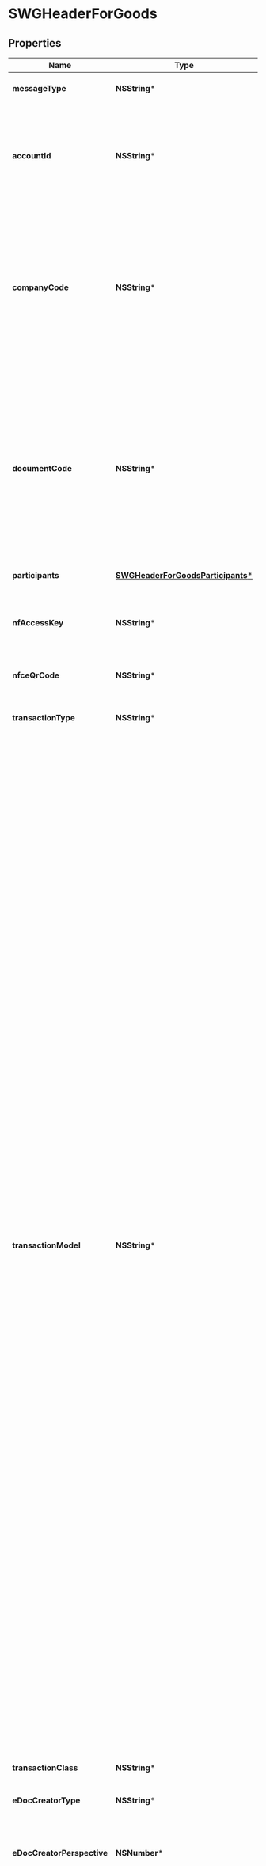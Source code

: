 # SWGHeaderForGoods

## Properties
Name | Type | Description | Notes
------------ | ------------- | ------------- | -------------
**messageType** | **NSString*** |  | [optional] [default to @"goods"]
**accountId** | **NSString*** | This string is a UUID issued by Avalara to identify the Avalara account that owns the company identified by the companyCode on the next line. | 
**companyCode** | **NSString*** | string is a code maintained by the client application to uniquely identify the company for which this transaction is being recorded. It is unique within the context of an Account. It will be limited to 60 characters when creating a Company | 
**documentCode** | **NSString*** | This string is a code maintained by the client application to uniquely identify a document in the client&#39;s systems. It will typically be an invoice number, sales order, receipt number, returned merchandise authorization number, etc. When has this field, the transaction will be stored | [optional] 
**participants** | [**SWGHeaderForGoodsParticipants***](SWGHeaderForGoodsParticipants.md) |  | [optional] 
**nfAccessKey** | **NSString*** | This is the public NF id. With this number is possible get invoice information directly from government. | [optional] 
**nfceQrCode** | **NSString*** | qr code printed on DANFE; | [optional] 
**transactionType** | **NSString*** | This string indicates the type of transaction for which tax should be calculated. | 
**transactionModel** | **NSString*** | This string indicates the type of transaction for which tax should be calculated. - &#39;01&#39; # Nota Fiscal 1/1A - &#39;1B&#39; # Nota Fiscal Avulsa - &#39;02&#39; # Nota Fiscal de Venda a-Consumidor - &#39;2D&#39; # Cupom Fiscal - &#39;2E&#39; # Cupom Fiscal-Bilhete de Passagem - &#39;04&#39; # Nota Fiscal de Produtor - &#39;06&#39; # Nota Fiscal/Conta de Energia Elétrica - &#39;07&#39; # Nota Fiscal de Serviço de Transporte - &#39;08&#39; # Conhecimento de Transporte Rodoviário de-Cargas - &#39;8B&#39; # Conhecimento de Transporte de-Cargas Avulso - &#39;09&#39; # Conhecimento de Transporte Aquaviário de-Cargas - &#39;10&#39; # Conhecimento Aéreo - &#39;11&#39; # Conhecimento de Transporte Ferroviário de-Cargas - &#39;13&#39; # Bilhete de Passagem Rodoviário - &#39;14&#39; # Bilhete de Passagem Aquaviário - &#39;15&#39; # Bilhete de Passagem e-Nota de-Bagagem - &#39;16&#39; # Bilhete de Passagem Ferroviário - &#39;18&#39; # Resumo de Movimento Diário - &#39;21&#39; # Nota Fiscal de Serviço de-Comunicação - &#39;22&#39; # Nota Fiscal de Serviço de Telecomunicação - &#39;26&#39; # Conhecimento de Transporte Multimodal de-Cargas - &#39;27&#39; # Nota Fiscal De Transporte Ferroviário De-Carga - &#39;28&#39; # Nota Fiscal/Conta de Fornecimento de Gás-Canalizado - &#39;29&#39; # Nota Fiscal/Conta de Fornecimento de Água-Canalizada - &#39;55&#39; # Nota Fiscal Eletrônica (NF-e) - &#39;57&#39; # Conhecimento de Transporte Eletrônico (CT-e) - &#39;59&#39; # Cupom Fiscal Eletrônico (CF-e-SAT) - &#39;60&#39; # Cupom Fiscal Eletrônico (CF-e-ECF) - &#39;65&#39; # Nota Fiscal Eletrônica ao-Consumidor Final (NFC-e)  | [optional] 
**transactionClass** | **NSString*** | Natureza da Opreração - &#39;Describe kind of this transaction, summary | [optional] 
**eDocCreatorType** | **NSString*** |  | 
**eDocCreatorPerspective** | **NSNumber*** | This Flag is used only when eDocCreatorType is other and the return show Taxes using eDocCreator perspective or self perspective. | [optional] [default to @1]
**entityCode** | **NSString*** | This string is a code maintained by the client application and recorded in CUP to uniquely identify the party with whom the company (identified by companyCode) is transacting. It is unique within the context of a Company. | [optional] 
**currency** | **NSString*** | currency code | [optional] 
**companyLocation** | **NSString*** | This string contains a previously configured company code which may also have codes needed for tax return purposes. These codes are maintained through the customer portal. Main company address identity | 
**transactionDate** | **NSString*** | This string is the transaction date in ISO 8601 format, create transaction date | [optional] 
**shippingDate** | **NSString*** | This string is the transaction date in ISO 8601 format, when products were shipped, can be empty or absent | [optional] 
**additionalInfo** | [**SWGAdditionalInformation***](SWGAdditionalInformation.md) |  | [optional] 
**tpImp** | **NSString*** | how the document will be printed - &#39;0&#39; # without DANFE; - &#39;1&#39; # DANFe Letter; - &#39;2&#39; # DANFe Landscape; - &#39;3&#39; # DANFe Simplified; - &#39;4&#39; # DANFe NFC-e; - &#39;5&#39; # DANFe NFC-e e-mail  | [optional] 
**idDest** | **NSNumber*** | This indicator inform transaction target place, when is AUTOMATIC the company address and entity address are analyzed to identify type of transaction target place 1- same state; 2 - interstate; 3-with exterior. Exist some cases where is necessary force this situation like when buyer from another state buy something in loco, the address are from different states, but transaction no.  Identificador de Local de destino da operação, na opção AUTOMATIC endereços da Companhia e da entidade destino são analisados para saber se é uma operação dentro do mesmo estado, interestadual ou com o exterior. Há situações onde é necessário forçar este indicador como por exemplo  Quando uma pessoa com endereço em outro estado, compra uma mercadoria de forma presencial, é uma operação interna apesar dos endereços dos envolvidos estarem em estados distintos. - 0 # AUTOMATIC - DEFAULT - 1 # Interna; - 2 # Interestadual; - 3 # Exterior)  | [optional] 
**indPres** | **NSString*** | Presence indicator - &#39;0&#39; # Not applicable - &#39;1&#39; # Presential; - &#39;2&#39; # Remote, internet; - &#39;3&#39; # Remote, phone; - &#39;4&#39; # NFC-e home delivery; - &#39;9&#39; # Remote, others  | [optional] 
**invoiceNumber** | **NSNumber*** | Invoice number, sequential unique by invoice serial (Número da nota fiscal) | [optional] 
**invoiceSerial** | **NSNumber*** | Invoice number, sequential unique by invoice serial (Número da nota fiscal)  | [optional] 
**defaultLocations** | [**SWGDefaultLocations***](SWGDefaultLocations.md) |  | [optional] 
**transport** | [**SWGTransport***](SWGTransport.md) | Shipment | [optional] 
**nfRef** | [**NSArray&lt;SWGNRef&gt;***](SWGNRef.md) | Transactions or other invoices referenced | [optional] 
**payment** | [**SWGPayment***](SWGPayment.md) |  | [optional] 
**purchaseInfo** | [**SWGPurchaseInfo***](SWGPurchaseInfo.md) |  | [optional] 
**export** | [**SWGExportInfo***](SWGExportInfo.md) |  | [optional] 

[[Back to Model list]](../README.md#documentation-for-models) [[Back to API list]](../README.md#documentation-for-api-endpoints) [[Back to README]](../README.md)


